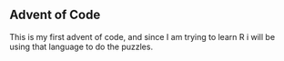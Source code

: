 ## Advent of Code

This is my first advent of code, and since I am trying to learn R i will be using that language to do the puzzles.

